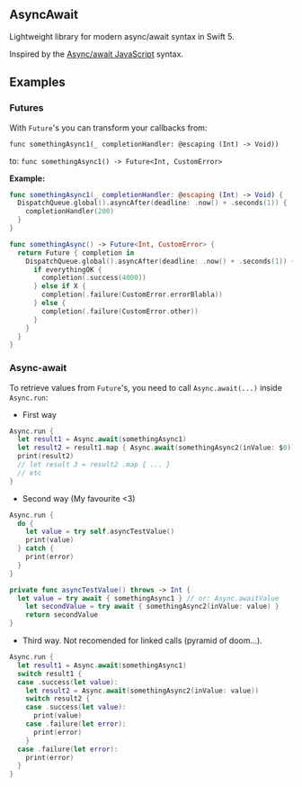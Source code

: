 AsyncAwait
-----

Lightweight library for modern async/await syntax in Swift 5.

Inspired by the [Async/await JavaScript](https://javascript.info/async-await) syntax.

## Examples

### Futures

With `Future`'s you can transform your callbacks from:

`func somethingAsync1(_ completionHandler: @escaping (Int) -> Void))`

to: `func somethingAsync1() -> Future<Int, CustomError>`

**Example:**
```swift
func somethingAsync1(_ completionHandler: @escaping (Int) -> Void) {
  DispatchQueue.global().asyncAfter(deadline: .now() + .seconds(1)) {
    completionHandler(200)
  }
}
```
```swift
func somethingAsync() -> Future<Int, CustomError> {
  return Future { completion in
    DispatchQueue.global().asyncAfter(deadline: .now() + .seconds(1)) {
      if everythingOK {
        completion(.success(4000))
      } else if X {
        completion(.failure(CustomError.errorBlabla))
      } else {
        completion(.failure(CustomError.other))
      }
    }
  }
}
```

### Async-await

To retrieve values from `Future`'s, you need to call `Async.await(...)` inside `Async.run`:

- First way
```swift
Async.run {
  let result1 = Async.await(somethingAsync1)
  let result2 = result1.map { Async.await(somethingAsync2(inValue: $0)) }
  print(result2)
  // let result 3 = result2 .map { ... }
  // etc
}
```

- Second way (My favourite <3)
```swift
Async.run {
  do {
    let value = try self.asyncTestValue()
    print(value)
  } catch {
    print(error)
  }
}

private func asyncTestValue() throws -> Int {
  let value = try await { somethingAsync1 } // or: Async.awaitValue
	let secondValue = try await { somethingAsync2(inValue: value) }
	return secondValue
}
```

- Third way. Not recomended for linked calls (pyramid of doom...).
```swift
Async.run {
  let result1 = Async.await(somethingAsync1)
  switch result1 {
  case .success(let value):
    let result2 = Async.await(somethingAsync2(inValue: value))
    switch result2 {
    case .success(let value):
      print(value)
    case .failure(let error):
      print(error)
    }
  case .failure(let error):
    print(error)
  }
}
```